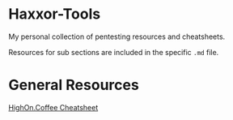 # Haxxor-Tools

My personal collection of pentesting resources and cheatsheets.

Resources for sub sections are included in the specific `.md` file.

# General Resources

[HighOn.Coffee Cheatsheet](https://highon.coffee/blog/penetration-testing-tools-cheat-sheet/)
